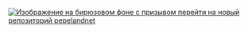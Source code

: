 [![Изображение на бирюзовом фоне с призывом перейти на новый репозиторий pepelandnet](https://user-images.githubusercontent.com/36849286/134745182-578758d8-9e14-418f-8508-dba2508db0e1.png)](https://github.com/pepelandnet)
